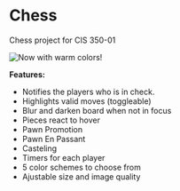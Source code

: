 Chess
=====

Chess project for CIS 350-01  


![Now with warm colors!](http://imgur.com/QIwtgJj)

**Features:**  
* Notifies the players who is in check.
* Highlights valid moves (toggleable)
* Blur and darken board when not in focus
* Pieces react to hover
* Pawn Promotion
* Pawn En Passant
* Casteling
* Timers for each player
* 5 color schemes to choose from
* Ajustable size and image quality
